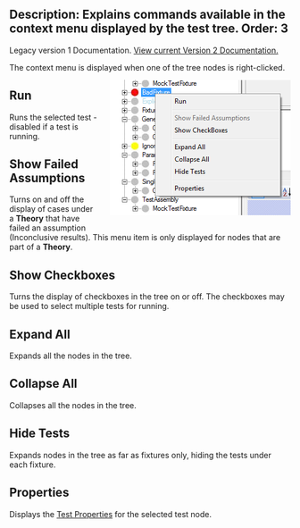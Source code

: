 Description: Explains commands available in the context menu displayed by the test tree.
Order: 3
---
<!-- Page-specific styles -->
<style>
    img {float: right; margin-left: 20px; margin-bottom: 20px}
</style>

<div class="notice">
    Legacy version 1 Documentation. <a href="/testcentric-runner/">View current Version 2 Documentation.</a>
</div>

The context menu is displayed when one of the tree nodes is right-clicked.

![Context Menu](../img/contextmenu.png)

## Run

Runs the selected test - disabled if a test is running.

## Show Failed Assumptions

Turns on and off the display of cases under a **Theory** that have failed an assumption (Inconclusive results). This menu item is only displayed for nodes that are part of a **Theory**.

## Show Checkboxes

Turns the display of checkboxes in the tree on or off. The checkboxes may be used to select multiple tests for running.

## Expand All

Expands all the nodes in the tree.

## Collapse All

Collapses all the nodes in the tree.

## Hide Tests

Expands nodes in the tree as far as fixtures only, hiding the tests under each fixture. 

## Properties

Displays the [Test Properties](./test-properties.html) for the selected test node.
